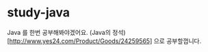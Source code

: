 # study-java
Java 를 한번 공부해봐야겠어요. (Java의 정석)[http://www.yes24.com/Product/Goods/24259565] 으로 공부할껍니다. 
